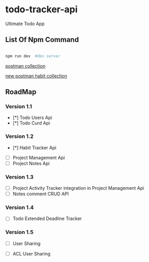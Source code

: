 # todo-tracker-api
Ultimate Todo App

## List Of Npm Command 

```bash

npm run dev  #dev server

```

[postman collection](https://www.getpostman.com/collections/22de85c50abe931146a2)

[new postman habit collection](https://www.getpostman.com/collections/eb7a281bcded0fe06fd2)

## RoadMap 

### Version 1.1
- [*] Todo Users Api
- [*] Todo Curd Api
### Version 1.2
- [*] Habit Tracker Api
- [ ] Project Management Api
- [ ] Project Notes Api
### Version 1.3
- [ ] Project Activity Tracker integration in Project Management Api
- [ ] Notes comment CRUD API
### Version 1.4
- [ ] Todo Extended Deadline Tracker
### Version 1.5
- [ ] User Sharing 
- [ ] ACL User Sharing 





